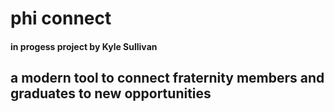 # phi connect
#### in progess project by Kyle Sullivan
## a modern tool to connect fraternity members and graduates to new opportunities
